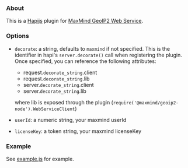 ### About
This is a [Hapijs](https://hapijs.com/) plugin for [MaxMind GeoIP2 Web Service](https://maxmind.github.io/GeoIP2-node/).


### Options

- `decorate`: a string, defaults to `maxmind` if not specified. This is the identifier in hapi's `server.decorate()` call when registering the plugin. Once specified, you can reference the following attributes:
    - request.`decorate_string`.client
    - request.`decorate_string`.lib
    - server.`decorate_string`.client
    - server.`decorate_string`.lib

    where lib is exposed through the plugin (`require('@maxmind/geoip2-node').WebServiceClient`)

- `userId`: a numeric string, your maxmind userId
- `licenseKey`: a token string, your maxmind licenseKey

### Example

See [example.js](example.js) for example.
